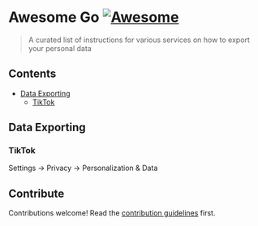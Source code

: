 # Awesome Go [![Awesome](https://awesome.re/badge.svg)](https://awesome.re)

> A curated list of instructions for various services on how to export your personal data


## Contents

- [Data Exporting](#data-exporting)
  - [TikTok](#tiktok)


## Data Exporting

### TikTok

Settings -> Privacy -> Personalization & Data


## Contribute

Contributions welcome! Read the [contribution guidelines](contributing.md) first.
